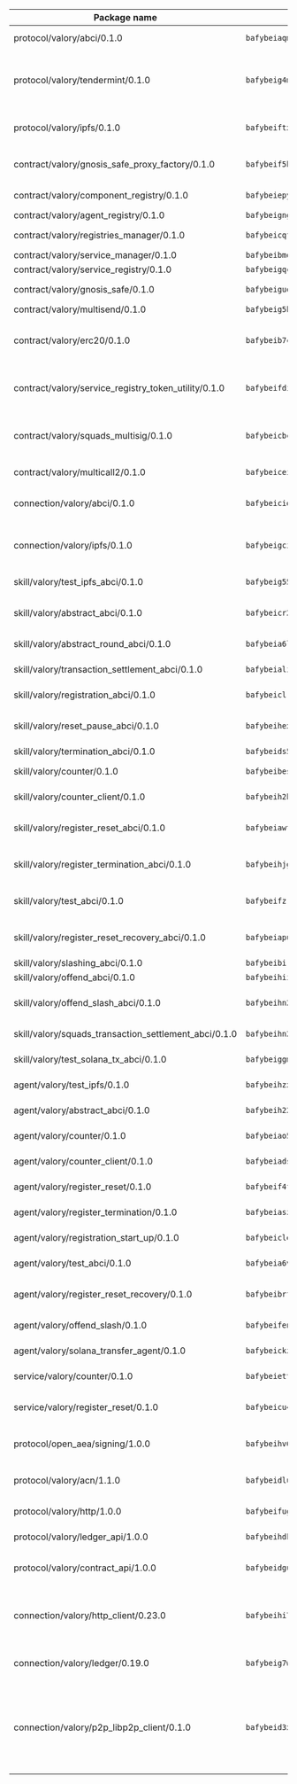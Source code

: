 | Package name                                                  | Package hash                                                  | Description                                                                                                                |
| ------------------------------------------------------------- | ------------------------------------------------------------- | -------------------------------------------------------------------------------------------------------------------------- |
| protocol/valory/abci/0.1.0                                    | `bafybeiaqmp7kocbfdboksayeqhkbrynvlfzsx4uy4x6nohywnmaig4an7u` | A protocol for ABCI requests and responses.                                                                                |
| protocol/valory/tendermint/0.1.0                              | `bafybeig4mi3vmlv5zpbjbfuzcgida6j5f2nhrpedxicmrrfjweqc5r7cra` | A protocol for communication between two AEAs to share tendermint configuration details.                                   |
| protocol/valory/ipfs/0.1.0                                    | `bafybeiftxi2qhreewgsc5wevogi7yc5g6hbcbo4uiuaibauhv3nhfcdtvm` | A protocol specification for IPFS requests and responses.                                                                  |
| contract/valory/gnosis_safe_proxy_factory/0.1.0               | `bafybeif5hid2xtyxqlkao22zqo4o7zity6fdegcjtdrgzpkqwn7chz34d4` | Gnosis Safe proxy factory (GnosisSafeProxyFactory) contract                                                                |
| contract/valory/component_registry/0.1.0                      | `bafybeiepywewigowj533f55orx7oys3kk5lgdc247p2267scqfyp4gnqle` | Component registry contract                                                                                                |
| contract/valory/agent_registry/0.1.0                          | `bafybeignghdk7oqvyg722gz66tbuj2vj4vkatguj4b6lf5fqzqxkktcke4` | Agent registry contract                                                                                                    |
| contract/valory/registries_manager/0.1.0                      | `bafybeicqf5y3kj42ow45hjcmnglose5n7bwpm2zl3ufuuevou24ewmgbde` | Registries Manager contract                                                                                                |
| contract/valory/service_manager/0.1.0                         | `bafybeibmqewfh5wnayopneyv4vx35n5k7loavzmcazyevntdoskw7vasom` | Service Manager contract                                                                                                   |
| contract/valory/service_registry/0.1.0                        | `bafybeigqcbzsfuobmhthdrmc2bcrepfpsp476veopvakkpicie3oqf5n44` | Service Registry contract                                                                                                  |
| contract/valory/gnosis_safe/0.1.0                             | `bafybeiguqlzrfh2q2nuw53xfdn2oqwtexpc6kkfi47ouycmtyuevddbqme` | Gnosis Safe (GnosisSafeL2) contract                                                                                        |
| contract/valory/multisend/0.1.0                               | `bafybeig5byt5urg2d2bsecufxe5ql7f4mezg3mekfleeh32nmuusx66p4y` | MultiSend contract                                                                                                         |
| contract/valory/erc20/0.1.0                                   | `bafybeib7ctk3deleyxayrqvropewefr2muj4kcqe3t3wscak25bjmxnqwe` | The scaffold contract scaffolds a contract to be implemented by the developer.                                             |
| contract/valory/service_registry_token_utility/0.1.0          | `bafybeifdia2y5546tvk6xzxeaqzf2n5n7dutj2hdzbgenxohaqhjtnjqm4` | The scaffold contract scaffolds a contract to be implemented by the developer.                                             |
| contract/valory/squads_multisig/0.1.0                         | `bafybeicbcd72zpxi4amia4a4245u6wnibkuq35mj6gxwto75o2wjul2toi` | The scaffold contract scaffolds a contract to be implemented by the developer.                                             |
| contract/valory/multicall2/0.1.0                              | `bafybeiceiyfwtgr2zqel6krlbditsexzpmsqlfwbedtmj2ojye6yekdcqi` | The MakerDAO multicall2 contract.                                                                                          |
| connection/valory/abci/0.1.0                                  | `bafybeicidr6u3w4vbalvrsfo4xraptxuti7cyrjlvqqn7udekxpm5hnho4` | connection to wrap communication with an ABCI server.                                                                      |
| connection/valory/ipfs/0.1.0                                  | `bafybeigcijdbwgdekow5c2ikeltetoteabfp52ewy3xfkd7ygaqbl7j3ke` | A connection responsible for uploading and downloading files from IPFS.                                                    |
| skill/valory/test_ipfs_abci/0.1.0                             | `bafybeig55mlzz2usclvt65oumwva3txxruwy5vgdjseewjfgsexpodkvaq` | IPFS e2e testing application.                                                                                              |
| skill/valory/abstract_abci/0.1.0                              | `bafybeicr24cgdovqdp4bh25bpun77v7u33maydwuxwled3tuhyiaepw5gu` | The abci skill provides a template of an ABCI application.                                                                 |
| skill/valory/abstract_round_abci/0.1.0                        | `bafybeia6lemk5s64f26qjnd2746s5mufpzxuaf5frsqhfbr62kk3ma6sp4` | abstract round-based ABCI application                                                                                      |
| skill/valory/transaction_settlement_abci/0.1.0                | `bafybeialihftgf5jsfs4mkooo7e4ntkwcayykgfgtqqufnhrse3p4wonki` | ABCI application for transaction settlement.                                                                               |
| skill/valory/registration_abci/0.1.0                          | `bafybeiclrngupnd7udi3xqcymrej7tfgyxmpxobczof2vg65vsueg22p5u` | ABCI application for common apps.                                                                                          |
| skill/valory/reset_pause_abci/0.1.0                           | `bafybeihexga2e2x4ig5kygfprnwvmu2ofchnjito7jspmwc5otgw6rh5jq` | ABCI application for resetting and pausing app executions.                                                                 |
| skill/valory/termination_abci/0.1.0                           | `bafybeids5iizxvhjs5uqsban6kdmmj5k5sadyygbmylfmktkujvqiwnama` | Termination skill.                                                                                                         |
| skill/valory/counter/0.1.0                                    | `bafybeibeseafdsusfqxiqmyefssmktz6tcckxdapgagtmcpc6yqii7l2om` | The ABCI Counter application example.                                                                                      |
| skill/valory/counter_client/0.1.0                             | `bafybeih2hz7bvltfnlw7cgjrwgjdw3xgejwcnkxry7i6ajcspwcw2hrb3e` | A client for the ABCI counter application.                                                                                 |
| skill/valory/register_reset_abci/0.1.0                        | `bafybeiawtq5uyzy6ch5qh7vs7jnwbv5wmwziosigiqcp5bsiahaikv4ihi` | ABCI application for dummy skill that registers and resets                                                                 |
| skill/valory/register_termination_abci/0.1.0                  | `bafybeihjghkgfqczhn47pl57nwlfzgaduavn6ndsakcgbfgrkawh5srwlm` | ABCI application for dummy skill that registers and resets                                                                 |
| skill/valory/test_abci/0.1.0                                  | `bafybeifzrhsu7lhdcx6jidekt2oorei7cwo7rgickv77zwtxfmwh25iwra` | ABCI application for testing the ABCI connection.                                                                          |
| skill/valory/register_reset_recovery_abci/0.1.0               | `bafybeiapu2njbq4ttk274eana35derij4tgfjrq6pzn5fdmjgkjyz53ste` | ABCI application for dummy skill that registers and resets                                                                 |
| skill/valory/slashing_abci/0.1.0                              | `bafybeibiru5wcbtkxmctjwqcbe7i5qbuy2b5eydli6fmpdazjuriv5xo7m` | Slashing skill.                                                                                                            |
| skill/valory/offend_abci/0.1.0                                | `bafybeihiisvedira5wza64uwbew6wksrookj3utyi3rq7peceuw5yidk7y` | Offend ABCI application.                                                                                                   |
| skill/valory/offend_slash_abci/0.1.0                          | `bafybeihn2t5ycrzjvuw4unzap4urzqaf7odfrdn5cvgvnegszmypo7x27m` | ABCI application used in order to test the slashing abci                                                                   |
| skill/valory/squads_transaction_settlement_abci/0.1.0         | `bafybeihn25jydcffk7u5zfxyzjsxqxt73nvexuslrxxpggparyhstreb2q` | ABCI application for transaction settlement.                                                                               |
| skill/valory/test_solana_tx_abci/0.1.0                        | `bafybeiggmsokfhmor6prftdlakogmduxdcw2rktzpehtouczyuyffupaeu` | SOLANA e2e testing application.                                                                                            |
| agent/valory/test_ipfs/0.1.0                                  | `bafybeihzx2kkub2zjdsnehnsnouui6vkhrxi5cjckvametsqm6k26vhep4` | Agent for testing the ABCI connection.                                                                                     |
| agent/valory/abstract_abci/0.1.0                              | `bafybeih22w4r65z3omzexu5e7hejjr6lw2ybktr4myhnpaw6ufeze225qe` | The abstract ABCI AEA - for testing purposes only.                                                                         |
| agent/valory/counter/0.1.0                                    | `bafybeiao5td5g2tq67gjqe4twb6ft5k3eyr5hsjcjrisdz4l25tvpzxm7m` | The ABCI Counter example as an AEA                                                                                         |
| agent/valory/counter_client/0.1.0                             | `bafybeiadsylwhba5dfn57sbmreoxqu5xxxyafgkktkbcv2pbg7pfxlbe3q` | The ABCI Counter example as an AEA                                                                                         |
| agent/valory/register_reset/0.1.0                             | `bafybeif4fqjgywltxa2kbtkljgdx22pvc27d74fjppohlul6wyaq6vvznm` | Register reset to replicate Tendermint issue.                                                                              |
| agent/valory/register_termination/0.1.0                       | `bafybeiaszbmbo3dwmflxzkg6b65nvbzbmkxg2enbu7ne6pcjlbqez7a27q` | Register terminate to test the termination feature.                                                                        |
| agent/valory/registration_start_up/0.1.0                      | `bafybeicleer6xpliatrj5sghtuf37qsu6xuevdavdtn7i3gdwdmvay4gj4` | Registration start-up ABCI example.                                                                                        |
| agent/valory/test_abci/0.1.0                                  | `bafybeia6vyfpyyyiz7ybupcw3xnafiwqahqt6etvhm677og7eaiob6iw54` | Agent for testing the ABCI connection.                                                                                     |
| agent/valory/register_reset_recovery/0.1.0                    | `bafybeibrfejhizgmroqxukyknu72edyfw735qduvedl7uw4hhs54pdsqaa` | Agent to showcase hard reset as a recovery mechanism.                                                                      |
| agent/valory/offend_slash/0.1.0                               | `bafybeifen7fu35mpou45xbqtzk5v5p6omak2xjogz3txrk62uc336pufbi` | Offend and slash to test the slashing feature.                                                                             |
| agent/valory/solana_transfer_agent/0.1.0                      | `bafybeickzknjzlx27fiqgnkvawyfz2cs7cmhpao6khywrrf53ntqpuismu` | Register terminate to test the termination feature.                                                                        |
| service/valory/counter/0.1.0                                  | `bafybeiettpqfnhlq7tidkr5lhzkwxtrj2njchoewpqqhiie5jokc2kcqca` | A set of agents incrementing a counter                                                                                     |
| service/valory/register_reset/0.1.0                           | `bafybeicu42k5gwcaa2ibvf4tmuxvypp4vxj6zcoayi6z34vluihzbsdewi` | Test and debug tendermint reset mechanism.                                                                                 |
| protocol/open_aea/signing/1.0.0                               | `bafybeihv62fim3wl2bayavfcg3u5e5cxu3b7brtu4cn5xoxd6lqwachasi` | A protocol for communication between skills and decision maker.                                                            |
| protocol/valory/acn/1.1.0                                     | `bafybeidluaoeakae3exseupaea4i3yvvk5vivyt227xshjlffywwxzcxqe` | The protocol used for envelope delivery on the ACN.                                                                        |
| protocol/valory/http/1.0.0                                    | `bafybeifugzl63kfdmwrxwphrnrhj7bn6iruxieme3a4ntzejf6kmtuwmae` | A protocol for HTTP requests and responses.                                                                                |
| protocol/valory/ledger_api/1.0.0                              | `bafybeihdk6psr4guxmbcrc26jr2cbgzpd5aljkqvpwo64bvaz7tdti2oni` | A protocol for ledger APIs requests and responses.                                                                         |
| protocol/valory/contract_api/1.0.0                            | `bafybeidgu7o5llh26xp3u3ebq3yluull5lupiyeu6iooi2xyymdrgnzq5i` | A protocol for contract APIs requests and responses.                                                                       |
| connection/valory/http_client/0.23.0                          | `bafybeihi772xgzpqeipp3fhmvpct4y6e6tpjp4sogwqrnf3wqspgeilg4u` | The HTTP_client connection that wraps a web-based client connecting to a RESTful API specification.                        |
| connection/valory/ledger/0.19.0                               | `bafybeig7woeog4srdby75hpjkmx4rhpkzncbf4h2pm5r6varsp26pf2uhu` | A connection to interact with any ledger API and contract API.                                                             |
| connection/valory/p2p_libp2p_client/0.1.0                     | `bafybeid3xg5k2ol5adflqloy75ibgljmol6xsvzvezebsg7oudxeeolz7e` | The libp2p client connection implements a tcp connection to a running libp2p node as a traffic delegate to send/receive envelopes to/from agents in the DHT. |

